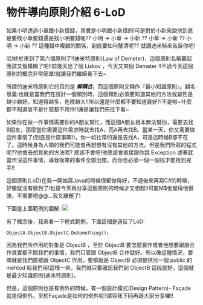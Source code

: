 物件導向原則介紹 6-LoD
======================

如果小明透過小華跟小新借錢，其實是小明跟小新借的!可是對於小新來說他到底是要找小華要錢還是找小明要錢呢?? 小明 -> 小華 -> 小新 ?? 小華 -> 小新 ?? 小明 -> 小新 ?? 這種錯中複雜的關係，到底要如何釐清呢?? 就讓迪米特來告訴你吧!
  
哈!終於來到了第六個原則了!!迪米特原則(Law of Demeter)，這個原則名稱聽起應該又個模糊了吧!!前幾天出了個 Liskov ，今天又來個 Demeter !!不過今天這個原則的概念非常簡單!就讓我們繼續看下去~
  
所謂的迪米特原則它的目的是 ***解耦合***，而這個原則又稱作『最小知識原則』。顧名思義:也就是當我們在設計一個類別時，這個類別必須要知道其他的方法或屬性是越少越好。知道得越多，危險越大!!所以還是什麼都不要知道最好?!不是啦~什麼都不知道豈不是什麼都不用作!!還是讓我們先往下看~
  
如果你在做一件事情需要你的A朋友幫忙，而這個A朋友根本無法幫你，需要去找B朋友，那麼當你需要這件需求時就去找A，而A再去找B。當某一天，你又需要做這件事情了(到底是什麼事啊!)，你一如往常的還是去找A，可是這時候B卻不在了。這時候身為人類的我們可能會再想想有沒有其他的方法。但是我們所寫的程式呢??他會去想其他的方法嗎? 應該不會吧!他應該會直接跟你跳 Exception 或著就當作沒這件事情，導致後來的事件全部出錯，而你也必須一個一個找才能找到兇手!!
  
這個原則(LoD)在我一開始寫Java的時候很都做得好，不過後來再寫C#的時候，好像就沒有做到了!也是今天再分享這個原則的時候才又想起!!可能M$他覺得他很強，不需要吧@@...我又離題了!
  
下圖是上面範例的圖解:
![](https://www.dropbox.com/s/qiqynvzslyw0t2t/day13_lod_example.png?dl=1)
  
有了概念後，我來看一下程式範例，下面這個是違反了LoD:
```
ObjectA.ObjectB.ObjectC.DoSomething();  
```
  
因為我們所作用的對象是 ObjectB ，至於 ObjectB 要怎麼實作或者他想要跟誰合作其實都不關我們的事情，我們只管跟 ObjectB 合作就好。所以像這種情況，要嘛就是我們直接跟 ObjectC 作用，要嘛就是 ObjectB 必須提供另一個 public 的 mehtod 給我們用!這樣一來，我們就只要確認我們到 ObjectB 這段就好。這個就是最少知識原則(迪米特原則)。
  
但是，這個原則也是有例外的時候，有一個設計模式(Design Pattern)- Façade 就是個例外。至於Façade是如何的例外呢?請容我下回再跟大家分享囉!!